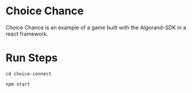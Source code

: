 # Choice Chance

Choice Chance is an example of a game built with the Algorand-SDK in a react framework.

# Run Steps

```
cd choice-connect
```
```
npm start
```
